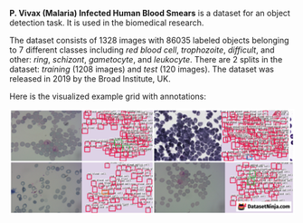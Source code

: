**P. Vivax (Malaria) Infected Human Blood Smears** is a dataset for an object detection task. It is used in the biomedical research. 

The dataset consists of 1328 images with 86035 labeled objects belonging to 7 different classes including *red blood cell*, *trophozoite*, *difficult*, and other: *ring*, *schizont*, *gametocyte*, and *leukocyte*. There are 2 splits in the dataset: *training* (1208 images) and *test* (120 images). The dataset was released in 2019 by the Broad Institute, UK.

Here is the visualized example grid with annotations:

<img src="https://github.com/dataset-ninja/malaria-bounding-boxes/raw/main/visualizations/side_annotations_grid.png">
